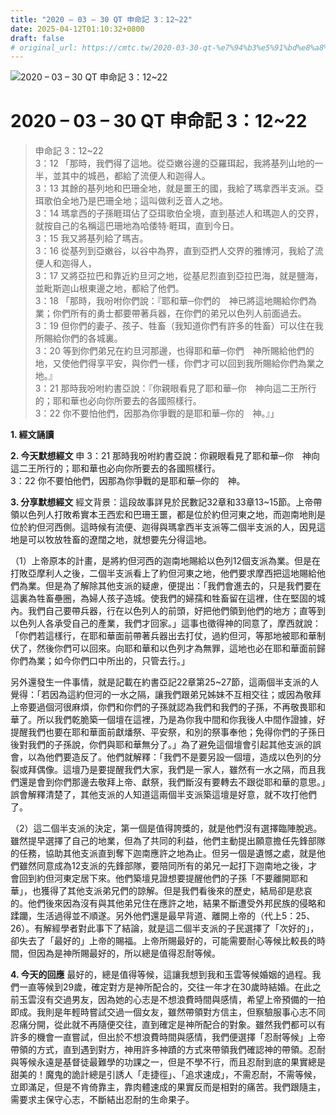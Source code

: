 ```yaml
---
title: "2020 – 03 – 30 QT 申命記 3：12~22"
date: 2025-04-12T01:10:32+0800
draft: false
# original_url: https://cmtc.tw/2020-03-30-qt-%e7%94%b3%e5%91%bd%e8%a8%98-3%ef%bc%9a1222
---
```


![2020 – 03 – 30 QT 申命記 3：12\~22](/images/qt.jpg   "2020 – 03 – 30 QT 申命記 3：12\~22")

# 2020 – 03 – 30 QT 申命記 3：12\~22

> 申命記 3：12\~22  
> 3：12 「那時，我們得了這地。從亞嫩谷邊的亞羅珥起，我將基列山地的一半，並其中的城邑，都給了流便人和迦得人。  
> 3：13 其餘的基列地和巴珊全地，就是噩王的國，我給了瑪拿西半支派。亞珥歌伯全地乃是巴珊全地；這叫做利乏音人之地。  
> 3：14 瑪拿西的子孫睚珥佔了亞珥歌伯全境，直到基述人和瑪迦人的交界，就按自己的名稱這巴珊地為哈倭特‧睚珥，直到今日。  
> 3：15 我又將基列給了瑪吉。  
> 3：16 從基列到亞嫩谷，以谷中為界，直到亞捫人交界的雅博河，我給了流便人和迦得人，  
> 3：17 又將亞拉巴和靠近約旦河之地，從基尼烈直到亞拉巴海，就是鹽海，並毗斯迦山根東邊之地，都給了他們。  
> 3：18 「那時，我吩咐你們說：『耶和華─你們的　神已將這地賜給你們為業；你們所有的勇士都要帶著兵器，在你們的弟兄以色列人前面過去。  
> 3：19 但你們的妻子、孩子、牲畜（我知道你們有許多的牲畜）可以住在我所賜給你們的各城裏。  
> 3：20 等到你們弟兄在約旦河那邊，也得耶和華─你們　神所賜給他們的地，又使他們得享平安，與你們一樣，你們才可以回到我所賜給你們為業之地。』  
> 3：21 那時我吩咐約書亞說：『你親眼看見了耶和華─你　神向這二王所行的；耶和華也必向你所要去的各國照樣行。  
> 3：22 你不要怕他們，因那為你爭戰的是耶和華─你的　神。』」

**1. 經文誦讀**

**2.  今天默想經文**
申 3：21 那時我吩咐約書亞說：你親眼看見了耶和華─你　神向這二王所行的；耶和華也必向你所要去的各國照樣行。  
3：22 你不要怕他們，因那為你爭戰的是耶和華─你的　神。

**3. 分享默想經文**
經文背景：這段故事詳見於民數記32章和33章13\~15節。上帝帶領以色列人打敗希實本王西宏和巴珊王噩，都是位於約但河東之地，而迦南地則是位於約但河西側。這時候有流便、迦得與瑪拿西半支派等二個半支派的人，因見這地是可以牧放牲畜的遼闊之地，就想要先分得這地。

（1）上帝原本的計畫，是將約但河西的迦南地賜給以色列12個支派為業。但是在打敗亞摩利人之後，二個半支派看上了約但河東之地，他們要求摩西把這地賜給他們為業。但是為了解除其他支派的疑慮，便提出：「我們會進去的，只是我們要在這裏為牲畜壘圈，為婦人孩子造城。使我們的婦孺和牲畜留在這裡，住在堅固的城內。我們自己要帶兵器，行在以色列人的前頭，好把他們領到他們的地方；直等到以色列人各承受自己的產業，我們才回家。」這事也徵得神的同意了，摩西就說：「你們若這樣行，在耶和華面前帶著兵器出去打仗，過約但河，等那地被耶和華制伏了，然後你們可以回來。向耶和華和以色列才為無罪，這地也必在耶和華面前歸你們為業；如今你們口中所出的，只管去行。」

另外還發生一件事情，就是記載在約書亞記22章第25\~27節，這兩個半支派的人覺得：「若因為這約但河的一水之隔，讓我們跟弟兄姊妹不互相交往；或因為敬拜上帝要過個河很麻煩，你們和你們的子孫就認為我們和我們的子孫，不再敬畏耶和華了。所以我們乾脆築一個壇在這裡，乃是為你我中間和你我後人中間作證據，好提醒我們也要在耶和華面前獻燔祭、平安祭，和別的祭事奉他；免得你們的子孫日後對我們的子孫說，你們與耶和華無分了。」為了避免這個壇會引起其他支派的誤會，以為他們要造反了。他們就解釋：「我們不是要另設一個壇，造成以色列的分裂或拜偶像。這壇乃是要提醒我們大家，我們是一家人，雖然有一水之隔，而且我們還是會到你們那邊去敬拜上帝、獻祭，我們斷沒有要轉去不跟從耶和華的意思。」誤會解釋清楚了，其他支派的人知道這兩個半支派築這壇是好意，就不攻打他們了。

（2）這二個半支派的決定，第一個是值得誇獎的，就是他們沒有選擇臨陣脫逃。雖然提早選擇了自己的地業，但為了共同的利益，他們主動提出願意擔任先鋒部隊的任務，協助其他支派直到奪下迦南應許之地為止。但另一個是遺憾之處，就是他們雖然同意成為12支派的先鋒部隊，要陪同所有的弟兄一起打下迦南地之後，才會回到約但河東定居下來。他們築壇見證想要提醒他們的子孫「不要離開耶和華」，也獲得了其他支派弟兄們的諒解。但是我們看後來的歷史，結局卻是悲哀的。他們後來因為沒有與其他弟兄住在應許之地，結果不斷遭受外邦民族的侵略和蹂躪，生活過得並不順遂。另外他們還是最早背道、離開上帝的（代上5：25、26）。有解經學者對此事下了結論，就是這二個半支派的子民選擇了「次好的」，卻失去了「最好的」上帝的賜福。上帝所賜最好的，可能需要耐心等候比較長的時間，但因為是神所賜最好的，所以總是值得忍耐等候。

**4. 今天的回應**
最好的，總是值得等候，這讓我想到我和玉雲等候婚姻的過程。我們一直等候到29歲，確定對方是神所配合的，交往一年才在30歲時結婚。在此之前玉雲沒有交過男友，因為她的心志是不想浪費時間與感情，希望上帝預備的一拍即成。我則是年輕時嘗試交過一個女友，雖然帶領對方信主，但察驗服事心志不同忍痛分開，從此就不再隨便交往，直到確定是神所配合的對象。雖然我們都可以有許多的機會一直嘗試，但出於不想浪費時間與感情，我們便選擇「忍耐等候」上帝帶領的方式，直到遇到對方，神用許多神蹟的方式來帶領我們確認神的帶領。忍耐與等候永遠是基督徒最難學的功課之一，但是不學不行，而且忍耐到底的果實總是甜美的！魔鬼的詭計總是引誘人「走捷徑」、「追求速成」，不需忍耐，不需等候，立即滿足，但是不肯倚靠主，靠肉體速成的果實反而是相對的痛苦。我們跟隨主，需要求主保守心志，不斷結出忍耐的生命果子。
